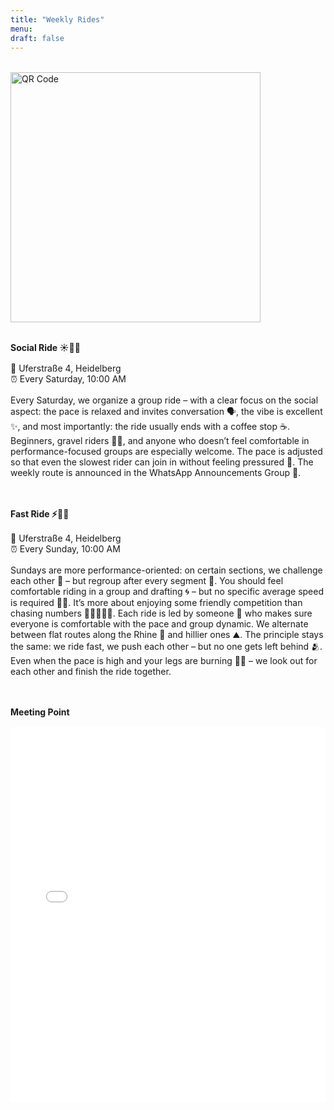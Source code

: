 ```yaml
---
title: "Weekly Rides"
menu:
draft: false
---
```

<div style="margin-top: 2rem; text-align: left;">
  <img src="/images/ausfahrt.jpg" alt="QR Code" width="400">
</div>

<div style="margin-top: 2.0rem;"></div>

**Social Ride ☀️🚴‍♂️**
<div style="margin-top: 1.0rem;"></div>

📌 Uferstraße 4, Heidelberg  
⏰ Every Saturday, 10:00 AM  
<div style="margin-top: 1.0rem;"></div>

Every Saturday, we organize a group ride – with a clear focus on the social aspect: the pace is relaxed and invites conversation 🗣️, the vibe is excellent ✨, and most importantly: the ride usually ends with a coffee stop ☕. Beginners, gravel riders 🚵‍♂️, and anyone who doesn’t feel comfortable in performance-focused groups are especially welcome. The pace is adjusted so that even the slowest rider can join in without feeling pressured 🐢. The weekly route is announced in the WhatsApp Announcements Group 📱.
<div style="margin-top: 3.0rem;"></div>

**Fast Ride ⚡🚴‍♀️**
<div style="margin-top: 1.0rem;"></div>

📌 Uferstraße 4, Heidelberg  
⏰ Every Sunday, 10:00 AM  
<div style="margin-top: 1.0rem;"></div>

Sundays are more performance-oriented: on certain sections, we challenge each other 💨 – but regroup after every segment 🤝. You should feel comfortable riding in a group and drafting 🌀 – but no specific average speed is required 🚫🏁. It’s more about enjoying some friendly competition than chasing numbers 🚴‍♀️🚴‍♂️💪. Each ride is led by someone 👋 who makes sure everyone is comfortable with the pace and group dynamic. We alternate between flat routes along the Rhine 🌊 and hillier ones ⛰️. The principle stays the same: we ride fast, we push each other – but no one gets left behind 🫂. Even when the pace is high and your legs are burning 🧬😉 – we look out for each other and finish the ride together.
<div style="margin-top: 3.0rem;"></div>

**Meeting Point**  
<div style="margin-top: 1.0rem;"></div>

<iframe src="/map/index.html?lat=49.41325&lng=8.6919444&zoom=14" width="100%" height="600" style="border:none;"></iframe>